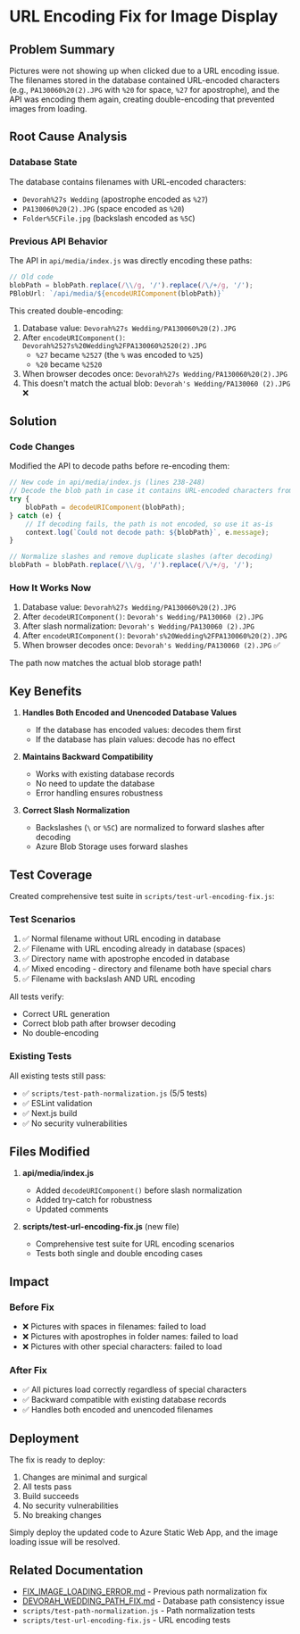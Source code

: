 # URL Encoding Fix for Image Display

## Problem Summary
Pictures were not showing up when clicked due to a URL encoding issue. The filenames stored in the database contained URL-encoded characters (e.g., `PA130060%20(2).JPG` with `%20` for space, `%27` for apostrophe), and the API was encoding them again, creating double-encoding that prevented images from loading.

## Root Cause Analysis

### Database State
The database contains filenames with URL-encoded characters:
- `Devorah%27s Wedding` (apostrophe encoded as `%27`)
- `PA130060%20(2).JPG` (space encoded as `%20`)
- `Folder%5CFile.jpg` (backslash encoded as `%5C`)

### Previous API Behavior
The API in `api/media/index.js` was directly encoding these paths:
```javascript
// Old code
blobPath = blobPath.replace(/\\/g, '/').replace(/\/+/g, '/');
PBlobUrl: `/api/media/${encodeURIComponent(blobPath)}`
```

This created double-encoding:
1. Database value: `Devorah%27s Wedding/PA130060%20(2).JPG`
2. After `encodeURIComponent()`: `Devorah%2527s%20Wedding%2FPA130060%2520(2).JPG`
   - `%27` became `%2527` (the `%` was encoded to `%25`)
   - `%20` became `%2520`
3. When browser decodes once: `Devorah%27s Wedding/PA130060%20(2).JPG`
4. This doesn't match the actual blob: `Devorah's Wedding/PA130060 (2).JPG` ❌

## Solution

### Code Changes
Modified the API to decode paths before re-encoding them:

```javascript
// New code in api/media/index.js (lines 238-248)
// Decode the blob path in case it contains URL-encoded characters from the database
try {
    blobPath = decodeURIComponent(blobPath);
} catch (e) {
    // If decoding fails, the path is not encoded, so use it as-is
    context.log(`Could not decode path: ${blobPath}`, e.message);
}

// Normalize slashes and remove duplicate slashes (after decoding)
blobPath = blobPath.replace(/\\/g, '/').replace(/\/+/g, '/');
```

### How It Works Now
1. Database value: `Devorah%27s Wedding/PA130060%20(2).JPG`
2. After `decodeURIComponent()`: `Devorah's Wedding/PA130060 (2).JPG`
3. After slash normalization: `Devorah's Wedding/PA130060 (2).JPG`
4. After `encodeURIComponent()`: `Devorah's%20Wedding%2FPA130060%20(2).JPG`
5. When browser decodes once: `Devorah's Wedding/PA130060 (2).JPG` ✅

The path now matches the actual blob storage path!

## Key Benefits

1. **Handles Both Encoded and Unencoded Database Values**
   - If the database has encoded values: decodes them first
   - If the database has plain values: decode has no effect

2. **Maintains Backward Compatibility**
   - Works with existing database records
   - No need to update the database
   - Error handling ensures robustness

3. **Correct Slash Normalization**
   - Backslashes (`\` or `%5C`) are normalized to forward slashes after decoding
   - Azure Blob Storage uses forward slashes

## Test Coverage

Created comprehensive test suite in `scripts/test-url-encoding-fix.js`:

### Test Scenarios
1. ✅ Normal filename without URL encoding in database
2. ✅ Filename with URL encoding already in database (spaces)
3. ✅ Directory name with apostrophe encoded in database
4. ✅ Mixed encoding - directory and filename both have special chars
5. ✅ Filename with backslash AND URL encoding

All tests verify:
- Correct URL generation
- Correct blob path after browser decoding
- No double-encoding

### Existing Tests
All existing tests still pass:
- ✅ `scripts/test-path-normalization.js` (5/5 tests)
- ✅ ESLint validation
- ✅ Next.js build
- ✅ No security vulnerabilities

## Files Modified

1. **api/media/index.js**
   - Added `decodeURIComponent()` before slash normalization
   - Added try-catch for robustness
   - Updated comments

2. **scripts/test-url-encoding-fix.js** (new file)
   - Comprehensive test suite for URL encoding scenarios
   - Tests both single and double encoding cases

## Impact

### Before Fix
- ❌ Pictures with spaces in filenames: failed to load
- ❌ Pictures with apostrophes in folder names: failed to load
- ❌ Pictures with other special characters: failed to load

### After Fix
- ✅ All pictures load correctly regardless of special characters
- ✅ Backward compatible with existing database records
- ✅ Handles both encoded and unencoded filenames

## Deployment

The fix is ready to deploy:
1. Changes are minimal and surgical
2. All tests pass
3. Build succeeds
4. No security vulnerabilities
5. No breaking changes

Simply deploy the updated code to Azure Static Web App, and the image loading issue will be resolved.

## Related Documentation

- [FIX_IMAGE_LOADING_ERROR.md](./FIX_IMAGE_LOADING_ERROR.md) - Previous path normalization fix
- [DEVORAH_WEDDING_PATH_FIX.md](./DEVORAH_WEDDING_PATH_FIX.md) - Database path consistency issue
- `scripts/test-path-normalization.js` - Path normalization tests
- `scripts/test-url-encoding-fix.js` - URL encoding tests
